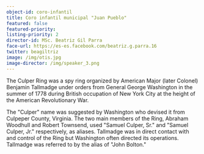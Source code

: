 ```yaml
---
object-id: coro-infantil
title: Coro infantil municipal "Juan Pueblo"
featured: false
featured-priority:
listing-priority: 2
director-id: MSc. Beatriz Gil Parra
face-url: https://es-es.facebook.com/beatriz.g.parra.16
twitter: beagiltriz
image: /img/otis.jpg
image-director: /img/speaker_3.png
---
```


The Culper Ring was a spy ring organized by American Major (later Colonel) Benjamin Tallmadge under orders from General George Washington in the summer of 1778 during British occupation of New York City at the height of the American Revolutionary War.  

The "Culper" name was suggested by Washington who devised it from Culpeper County, Virginia. The two main members of the Ring, Abraham Woodhull and Robert Townsend, used "Samuel Culper, Sr." and "Samuel Culper, Jr." respectively, as aliases. Tallmadge was in direct contact with and control of the Ring but Washington often directed its operations. Tallmadge was referred to by the alias of "John Bolton."
